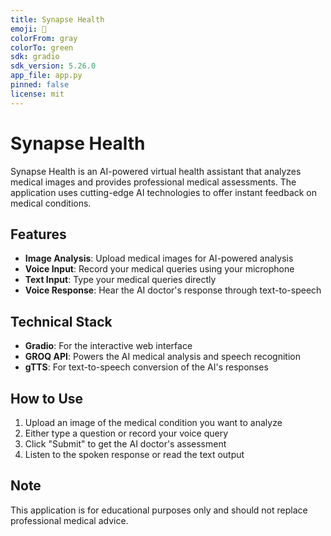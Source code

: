 ```yaml
---
title: Synapse Health
emoji: 👀
colorFrom: gray
colorTo: green
sdk: gradio
sdk_version: 5.26.0
app_file: app.py
pinned: false
license: mit
---
```


# Synapse Health

Synapse Health is an AI-powered virtual health assistant that analyzes medical images and provides professional medical assessments. The application uses cutting-edge AI technologies to offer instant feedback on medical conditions.

## Features

- **Image Analysis**: Upload medical images for AI-powered analysis
- **Voice Input**: Record your medical queries using your microphone
- **Text Input**: Type your medical queries directly
- **Voice Response**: Hear the AI doctor's response through text-to-speech

## Technical Stack

- **Gradio**: For the interactive web interface
- **GROQ API**: Powers the AI medical analysis and speech recognition
- **gTTS**: For text-to-speech conversion of the AI's responses

## How to Use

1. Upload an image of the medical condition you want to analyze
2. Either type a question or record your voice query
3. Click "Submit" to get the AI doctor's assessment
4. Listen to the spoken response or read the text output

## Note

This application is for educational purposes only and should not replace professional medical advice.
